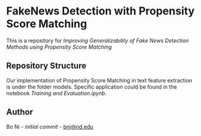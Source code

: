 # FakeNews Detection with Propensity Score Matching

This is a repository for _Improving Generalizability of Fake News Detection Methods using Propensity Score Matching_

## Repository Structure

Our implementation of Propensity Score Matching in text feature extraction is under the folder models. Specific application could be found in the notebook _Training and Evaluation.ipynb_. 

## Author
Bo Ni - _initial commit_ - bni@nd.edu
